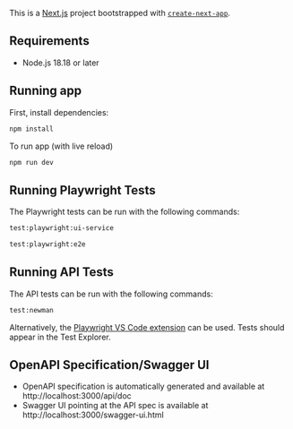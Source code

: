 This is a [Next.js](https://nextjs.org) project bootstrapped with [`create-next-app`](https://nextjs.org/docs/pages/api-reference/create-next-app).

## Requirements
- Node.js 18.18 or later


## Running app

First, install dependencies:
```bash
npm install
```

To run app (with live reload)
```bash
npm run dev
```

## Running Playwright Tests

The Playwright tests can be run with the following commands:
```bash
test:playwright:ui-service
```

```bash
test:playwright:e2e
```

## Running API Tests

The API tests can be run with the following commands:
```bash
test:newman
```

Alternatively, the [Playwright VS Code extension](https://marketplace.visualstudio.com/items?itemName=ms-playwright.playwright) can be used. Tests should appear in the Test Explorer.

## OpenAPI Specification/Swagger UI
- OpenAPI specification is automatically generated and available at http://localhost:3000/api/doc
- Swagger UI pointing at the API spec is available at http://localhost:3000/swagger-ui.html

